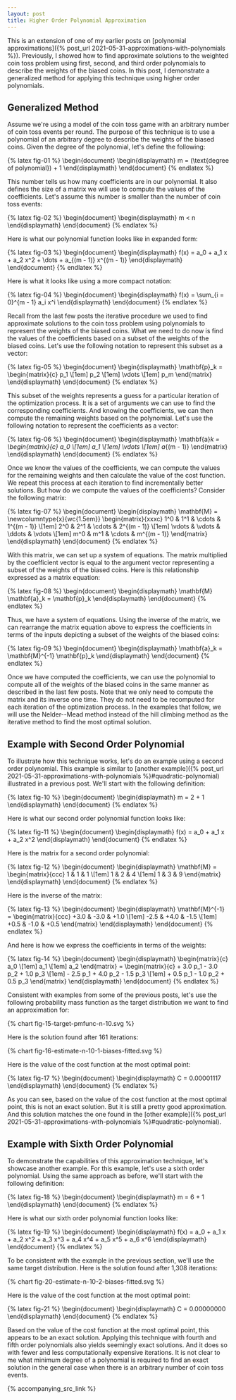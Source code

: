 ```yaml
---
layout: post
title: Higher Order Polynomial Approximation
---
```


This is an extension of one of my earlier posts on [polynomial approximations]({% post_url 2021-05-31-approximations-with-polynomials %}). Previously, I showed how to find approximate solutions to the weighted coin toss problem using first, second, and third order polynomials to describe the weights of the biased coins. In this post, I demonstrate a generalized method for applying this technique using higher order polynomials.

<!--excerpt-->

## Generalized Method

Assume we're using a model of the coin toss game with an arbitrary number of coin toss events per round. The purpose of this technique is to use a polynomial of an arbitrary degree to describe the weights of the biased coins. Given the degree of the polynomial, let's define the following:

{% latex fig-01 %}
    \begin{document}
    \begin{displaymath}
    m = (\text{degree of polynomial}) + 1
    \end{displaymath}
    \end{document}
{% endlatex %}

This number tells us how many coefficients are in our polynomial. It also defines the size of a matrix we will use to compute the values of the coefficients. Let's assume this number is smaller than the number of coin toss events:

{% latex fig-02 %}
    \begin{document}
    \begin{displaymath}
    m < n
    \end{displaymath}
    \end{document}
{% endlatex %}

Here is what our polynomial function looks like in expanded form:

{% latex fig-03 %}
    \begin{document}
    \begin{displaymath}
    f(x) = a_0 + a_1 x + a_2 x^2 + \dots + a_{(m - 1)} x^{(m - 1)}
    \end{displaymath}
    \end{document}
{% endlatex %}

Here is what it looks like using a more compact notation:

{% latex fig-04 %}
    \begin{document}
    \begin{displaymath}
    f(x) = \sum_{i = 0}^{m - 1} a_i x^i
    \end{displaymath}
    \end{document}
{% endlatex %}

Recall from the last few posts the iterative procedure we used to find approximate solutions to the coin toss problem using polynomials to represent the weights of the biased coins. What we need to do now is find the values of the coefficients based on a subset of the weights of the biased coins. Let's use the following notation to represent this subset as a vector:

{% latex fig-05 %}
    \begin{document}
    \begin{displaymath}
    \mathbf{p}_k
    =
    \begin{matrix}{c}
    p_1
    \\[1em]
    p_2
    \\[1em]
    \vdots
    \\[1em]
    p_m
    \end{matrix}
    \end{displaymath}
    \end{document}
{% endlatex %}

This subset of the weights represents a guess for a particular iteration of the optimization process. It is a set of arguments we can use to find the corresponding coefficients. And knowing the coefficients, we can then compute the remaining weights based on the polynomial. Let's use the following notation to represent the coefficients as a vector:

{% latex fig-06 %}
    \begin{document}
    \begin{displaymath}
    \mathbf{a}_k
    =
    \begin{matrix}{c}
    a_0
    \\[1em]
    a_1
    \\[1em]
    \vdots
    \\[1em]
    a_{(m - 1)}
    \end{matrix}
    \end{displaymath}
    \end{document}
{% endlatex %}

Once we know the values of the coefficients, we can compute the values for the remaining weights and then calculate the value of the cost function. We repeat this process at each iteration to find incrementally better solutions. But how do we compute the values of the coefficients? Consider the following matrix:

{% latex fig-07 %}
    \begin{document}
    \begin{displaymath}
    \mathbf{M}
    =
    \newcolumntype{x}{wc{1.5em}}
    \begin{matrix}{xxxc}
    1^0    & 1^1    & \cdots & 1^{(m - 1)}
    \\[1em]
    2^0    & 2^1    & \cdots & 2^{(m - 1)}
    \\[1em]
    \vdots & \vdots & \ddots & \vdots
    \\[1em]
    m^0    & m^1    & \cdots & m^{(m - 1)}
    \end{matrix}
    \end{displaymath}
    \end{document}
{% endlatex %}

With this matrix, we can set up a system of equations. The matrix multiplied by the coefficient vector is equal to the argument vector representing a subset of the weights of the biased coins. Here is this relationship expressed as a matrix equation:

{% latex fig-08 %}
    \begin{document}
    \begin{displaymath}
    \mathbf{M} \mathbf{a}_k = \mathbf{p}_k
    \end{displaymath}
    \end{document}
{% endlatex %}

Thus, we have a system of equations. Using the inverse of the matrix, we can rearrange the matrix equation above to express the coefficients in terms of the inputs depicting a subset of the weights of the biased coins:

{% latex fig-09 %}
    \begin{document}
    \begin{displaymath}
    \mathbf{a}_k = \mathbf{M}^{-1} \mathbf{p}_k
    \end{displaymath}
    \end{document}
{% endlatex %}

Once we have computed the coefficients, we can use the polynomial to compute all of the weights of the biased coins in the same manner as described in the last few posts. Note that we only need to compute the matrix and its inverse one time. They do not need to be recomputed for each iteration of the optimization process. In the examples that follow, we will use the Nelder--Mead method instead of the hill climbing method as the iterative method to find the most optimal solution.

## Example with Second Order Polynomial

To illustrate how this technique works, let's do an example using a second order polynomial. This example is similar to [another example]({% post_url 2021-05-31-approximations-with-polynomials %}#quadratic-polynomial) illustrated in a previous post. We'll start with the following definition:

{% latex fig-10 %}
    \begin{document}
    \begin{displaymath}
    m = 2 + 1
    \end{displaymath}
    \end{document}
{% endlatex %}

Here is what our second order polynomial function looks like:

{% latex fig-11 %}
    \begin{document}
    \begin{displaymath}
    f(x) = a_0 + a_1 x + a_2 x^2
    \end{displaymath}
    \end{document}
{% endlatex %}

Here is the matrix for a second order polynomial:

{% latex fig-12 %}
    \begin{document}
    \begin{displaymath}
    \mathbf{M}
    =
    \begin{matrix}{ccc}
    1 & 1 & 1
    \\[1em]
    1 & 2 & 4
    \\[1em]
    1 & 3 & 9
    \end{matrix}
    \end{displaymath}
    \end{document}
{% endlatex %}

Here is the inverse of the matrix:

{% latex fig-13 %}
    \begin{document}
    \begin{displaymath}
    \mathbf{M}^{-1}
    =
    \begin{matrix}{ccc}
    +3.0 & -3.0 & +1.0
    \\[1em]
    -2.5 & +4.0 & -1.5
    \\[1em]
    +0.5 & -1.0 & +0.5
    \end{matrix}
    \end{displaymath}
    \end{document}
{% endlatex %}

And here is how we express the coefficients in terms of the weights:

{% latex fig-14 %}
    \begin{document}
    \begin{displaymath}
    \begin{matrix}{c}
    a_0
    \\[1em]
    a_1
    \\[1em]
    a_2
    \end{matrix}
    =
    \begin{matrix}{c}
    + 3.0 p_1 - 3.0 p_2 + 1.0 p_3
    \\[1em]
    - 2.5 p_1 + 4.0 p_2 - 1.5 p_3
    \\[1em]
    + 0.5 p_1 - 1.0 p_2 + 0.5 p_3
    \end{matrix}
    \end{displaymath}
    \end{document}
{% endlatex %}

Consistent with examples from some of the previous posts, let's use the following probability mass function as the target distribution we want to find an approximation for:

{% chart fig-15-target-pmfunc-n-10.svg %}

Here is the solution found after 161 iterations:

{% chart fig-16-estimate-n-10-1-biases-fitted.svg %}

Here is the value of the cost function at the most optimal point:

{% latex fig-17 %}
    \begin{document}
    \begin{displaymath}
    C = 0.00001117
    \end{displaymath}
    \end{document}
{% endlatex %}

As you can see, based on the value of the cost function at the most optimal point, this is not an exact solution. But it is still a pretty good approximation. And this solution matches the one found in the [other example]({% post_url 2021-05-31-approximations-with-polynomials %}#quadratic-polynomial).

## Example with Sixth Order Polynomial

To demonstrate the capabilities of this approximation technique, let's showcase another example. For this example, let's use a sixth order polynomial. Using the same approach as before, we'll start with the following definition:

{% latex fig-18 %}
    \begin{document}
    \begin{displaymath}
    m = 6 + 1
    \end{displaymath}
    \end{document}
{% endlatex %}

Here is what our sixth order polynomial function looks like:

{% latex fig-19 %}
    \begin{document}
    \begin{displaymath}
    f(x) = a_0 + a_1 x + a_2 x^2 + a_3 x^3 + a_4 x^4 + a_5 x^5 + a_6 x^6
    \end{displaymath}
    \end{document}
{% endlatex %}

To be consistent with the example in the previous section, we'll use the same target distribution. Here is the solution found after 1,308 iterations:

{% chart fig-20-estimate-n-10-2-biases-fitted.svg %}

Here is the value of the cost function at the most optimal point:

{% latex fig-21 %}
    \begin{document}
    \begin{displaymath}
    C = 0.00000000
    \end{displaymath}
    \end{document}
{% endlatex %}

Based on the value of the cost function at the most optimal point, this appears to be an exact solution. Applying this technique with fourth and fifth order polynomials also yields seemingly exact solutions. And it does so with fewer and less computationally expensive iterations. It is not clear to me what minimum degree of a polynomial is required to find an exact solution in the general case when there is an arbitrary number of coin toss events.

{% accompanying_src_link %}
